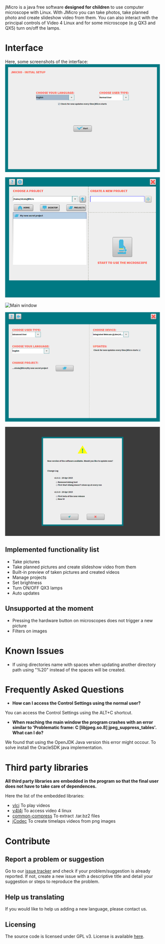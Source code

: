 jMicro is a java free software **designed for children** to use computer microscope with Linux. With JMicro you can take photos, take planned photo and create slideshow video from them. You can also interact with the principal controls of Video 4 Linux and for some microscope (e.g QX3 and QX5) turn on/off the lamps.


# Interface

Here, some screenshots of the interface:
![First Start](/screens/screenshot0.png)

![Project Selection](/screens/screenshot1.png)

![Main window](/screens/screenshot2.png)

![Settings](/screens/screenshot3.png)

![Update available](/screens/screenshot4.png)


## Implemented functionality list

* Take pictures
* Take planned pictures and create slideshow video from them
* Built-in preview of taken pictures and created videos
* Manage projects
* Set brightness
* Turn ON/OFF QX3 lamps
* Auto updates


## Unsupported at the moment

* Pressing the hardware button on microscopes does not trigger a new picture
* Filters on images

# Known Issues
* If using directories name with spaces when updating another directory path using "%20" instead of the spaces will be created.

 
# Frequently Asked Questions

* **How can I access the Control Settings using the normal user?**

You can access the Control Settings using the ALT+C shortcut. 


* **When reaching the main window the program crashes with an error similar to 'Problematic frame: C  [libjpeg.so.8] jpeg_suppress_tables'. What can I do?**

We found that using the OpenJDK Java version this error might occour.
To solve install the OracleSDK java implementation.

# Third party libraries

**All third party libraries are embedded in the program so that the final user does not have to take care of dependences.**

Here the list of the embedded libraries:

* [vlcj](http://www.capricasoftware.co.uk/projects/vlcj/index.html) To play videos
* [v4l4j](https://code.google.com/p/v4l4j/) To access video 4 linux
* [common-compress](https://commons.apache.org/proper/commons-compress/) To extract .tar.bz2  files 
* [jCodec](http://jcodec.org/) To create timelaps videos from png images

# Contribute

## Report a problem or suggestion

Go to our [issue tracker](https://github.com/nicolacdnll/jmicro/issues) and check if your problem/suggestion is already reported. If not, create a new issue with a descriptive title and detail your suggestion or steps to reproduce the problem.

## Help us translating

If you would like to help us adding a new language, please contact us.


## Licensing

The source code is licensed under GPL v3. License is available [here](/LICENSE).
